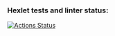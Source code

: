 ### Hexlet tests and linter status:
[![Actions Status](https://github.com/rumbks/python-project-lvl3/workflows/hexlet-check/badge.svg)](https://github.com/rumbks/python-project-lvl3/actions)